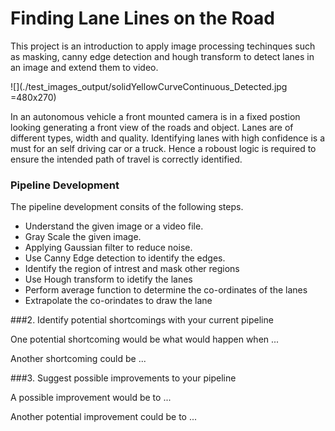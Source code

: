 [//]: # (Image References)

[image2]: ./examples/grayscale.jpg "Grayscale"


# Finding Lane Lines on the Road 

This project is an introduction to apply image processing techinques such as masking, canny edge detection and hough transform to detect lanes in an image and extend them to video.

![](./test_images_output/solidYellowCurveContinuous_Detected.jpg =480x270)

In an autonomous vehicle a front mounted camera is in a fixed postion looking generating a front view of the roads and object. Lanes are of different types, width and quality. Identifying lanes with high confidence is a must for an self driving car or a truck. Hence a roboust logic is required to ensure the intended path of travel is correctly identified.

### Pipeline Development

The pipeline development consits of the following steps.

- Understand the given image or a video file.
- Gray Scale the given image.
- Applying Gaussian filter to reduce noise.
- Use Canny Edge detection to identify the edges.
- Identify the region of intrest and mask other regions
- Use Hough transform to idetify the lanes
- Perform average function to determine the co-ordinates of the lanes
- Extrapolate the co-orindates to draw the lane



###2. Identify potential shortcomings with your current pipeline


One potential shortcoming would be what would happen when ... 

Another shortcoming could be ...


###3. Suggest possible improvements to your pipeline

A possible improvement would be to ...

Another potential improvement could be to ...
